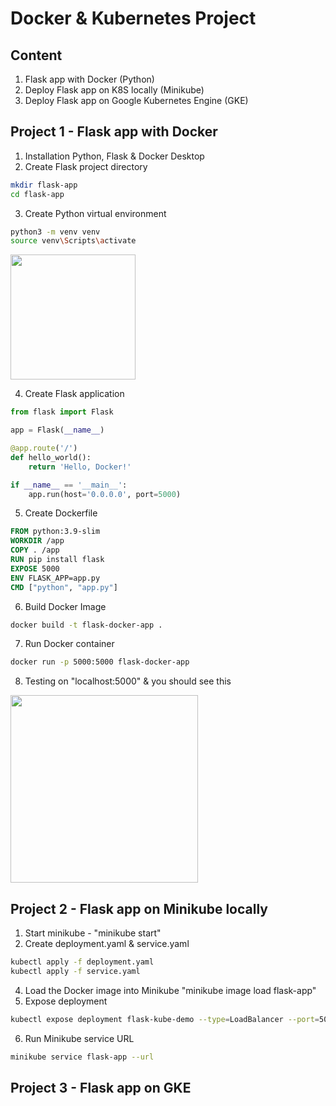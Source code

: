 # Docker & Kubernetes Project

## Content ##
1. Flask app with Docker (Python)
2. Deploy Flask app on K8S locally (Minikube)
3. Deploy Flask app on Google Kubernetes Engine (GKE)


## Project 1 - Flask app with Docker ## 
1. Installation Python, Flask & Docker Desktop
2. Create Flask project directory
```bash
mkdir flask-app
cd flask-app
```
3. Create Python virtual environment
```bash
python3 -m venv venv
source venv\Scripts\activate
```
<img src="https://github.com/user-attachments/assets/5e69cab8-5cc9-4a57-9aa0-9c9e97e8b2ed" width="200" />

4. Create Flask application
```python
from flask import Flask

app = Flask(__name__)

@app.route('/')
def hello_world():
    return 'Hello, Docker!'

if __name__ == '__main__':
    app.run(host='0.0.0.0', port=5000)
```
5. Create Dockerfile
```dockerfile
FROM python:3.9-slim
WORKDIR /app
COPY . /app
RUN pip install flask
EXPOSE 5000
ENV FLASK_APP=app.py
CMD ["python", "app.py"]
```
6. Build Docker Image
```bash
docker build -t flask-docker-app .
```
7. Run Docker container
```bash
docker run -p 5000:5000 flask-docker-app
```
8. Testing on "localhost:5000" & you should see this

<img src="https://github.com/user-attachments/assets/82456aba-42a3-4934-90c3-de1d57df029c" width="300" />

## Project 2 - Flask app on Minikube locally ##
1. Start minikube - "minikube start"
2. Create deployment.yaml & service.yaml
```bash
kubectl apply -f deployment.yaml
kubectl apply -f service.yaml
```
4. Load the Docker image into Minikube "minikube image load flask-app"
5. Expose deployment
```bash
kubectl expose deployment flask-kube-demo --type=LoadBalancer --port=5000"
```
6. Run Minikube service URL 
```bash
minikube service flask-app --url
```

## Project 3 - Flask app on GKE ##
